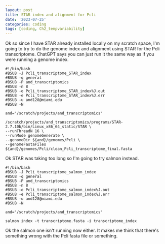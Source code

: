 ```yaml
---
layout: post
title: STAR index and alignment for Pcli
date: '2023-07-25'
categories: coding
tags: [coding, Ch2_tempvariability]
---
```


Ok so since I have STAR already installed locally on my scratch space, I'm going to try to do the genome index and alignment using STAR for the Pcli transcriptome. ChatGPT says you can just run it the same way as if you were running a genome index.

```{bash}
#!/bin/bash
#BSUB -J Pcli_transcriptome_STAR_index
#BSUB -q general
#BSUB -P and_transcriptomics
#BSUB -n 8
#BSUB -o Pcli_transcriptome_STAR_index%J.out
#BSUB -e Pcli_transcriptome_STAR_index%J.err
#BSUB -u and128@miami.edu
#BSUB -N

and="/scratch/projects/and_transcriptomics"

/scratch/projects/and_transcriptomics/programs/STAR-2.7.10b/bin/Linux_x86_64_static/STAR \
--runThreadN 16 \
--runMode genomeGenerate \
--genomeDir ${and}/genomes/Pcli \
--genomeFastaFiles ${and}/genomes/Pcli/clean_Pcli_transcriptome_final.fasta
```

Ok STAR was taking too long so I'm going to try salmon instead.

```{bash}
#!/bin/bash
#BSUB -J Pcli_transcriptome_salmon_index
#BSUB -q general
#BSUB -P and_transcriptomics
#BSUB -n 8
#BSUB -o Pcli_transcriptome_salmon_index%J.out
#BSUB -e Pcli_transcriptome_salmon_index%J.err
#BSUB -u and128@miami.edu
#BSUB -N

and="/scratch/projects/and_transcriptomics"

salmon index -t transcriptome.fasta -i transcriptome_index
```

Ok the salmon one isn't running now either. It makes me think that there's something wrong with the Pcli fasta file or something. 
